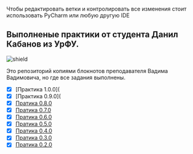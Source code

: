 Чтобы редактировать ветки и контролировать все изменения стоит использовать PyCharm или любую другую IDE


## Выполненые практики от студента Данил Кабанов из УрФУ.
![shield](https://img.shields.io/badge/Google_colab-Python-blue)

Это репозиторий копиями блокнотов преподавателя Вадима Вадимовича, но где все задания выполнены.

- [X] [Практика 1.0.0](
- [X] [Практика 0.9.0](
- [X] [Пратика 0.8.0]()
- [X] [Пратика 0.7.0]()
- [X] [Пратика 0.6.0]()
- [X] [Пратика 0.5.0]()
- [X] [Пратика 0.4.0]()
- [X] [Пратика 0.3.0]()
- [X] [Пратика 0.2.0]()
